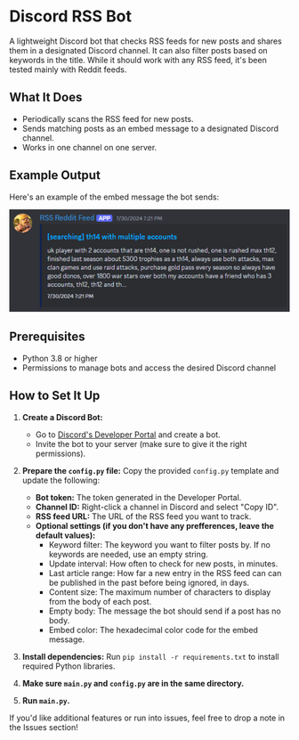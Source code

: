 # Discord RSS Bot
A lightweight Discord bot that checks RSS feeds for new posts and shares them in a designated Discord channel. It can also filter posts based on keywords in the title. While it should work with any RSS feed, it's been tested mainly with Reddit feeds.

## What It Does
- Periodically scans the RSS feed for new posts.
- Sends matching posts as an embed message to a designated Discord channel.
- Works in one channel on one server.

## Example Output
Here's an example of the embed message the bot sends:

![Example Embed](https://github.com/alcor15v/rss_feed_bot/blob/main/example_embed.png?raw=true)

## Prerequisites
- Python 3.8 or higher
- Permissions to manage bots and access the desired Discord channel

## How to Set It Up
1. **Create a Discord Bot:**
    - Go to [Discord's Developer Portal](https://discord.com/developers/docs/intro) and create a bot.
    - Invite the bot to your server (make sure to give it the right permissions).

2. **Prepare the `config.py` file:** Copy the provided `config.py` template and update the following:
    - **Bot token:** The token generated in the Developer Portal.
    - **Channel ID:** Right-click a channel in Discord and select "Copy ID".
    - **RSS feed URL:** The URL of the RSS feed you want to track.
    - **Optional settings (if you don't have any prefferences, leave the default values):**
      - Keyword filter: The keyword you want to filter posts by. If no keywords are needed, use an empty string.
      - Update interval: How often to check for new posts, in minutes.
      - Last article range: How far a new entry in the RSS feed can can be published in the past before being ignored, in days.
      - Content size: The maximum number of characters to display from the body of each post.
      - Empty body: The message the bot should send if a post has no body.
      - Embed color: The hexadecimal color code for the embed message.

3. **Install dependencies:** Run `pip install -r requirements.txt` to install required Python libraries.

4. **Make sure `main.py` and `config.py` are in the same directory.**

5. **Run `main.py`.**


If you'd like additional features or run into issues, feel free to drop a note in the Issues section!
